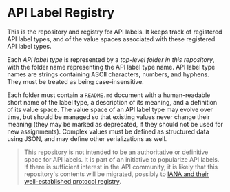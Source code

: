 # API Label Registry

This is the repository and registry for API labels. It keeps track of registered API label types, and of the value spaces associated with these registered API label types.

Each *API label type* is represented by a *top-level folder in this repository*, with the folder name representing the API label type name. API label type names are strings containing ASCII characters, numbers, and hyphens. They must be treated as being case-insensitive.

Each folder must contain a `README.md` document with a human-readable short name of the label type, a description of its meaning, and a definition of its value space. The value space of an API label type may evolve over time, but should be managed so that existing values never change their meaning (they may be marked as deprecated, if they should not be used for new assignments). Complex values must be defined as structured data using JSON, and may define other serializations as well.

> This repository is not intended to be an authoritative or definitive space for API labels. It is part of an initiative to popularize API labels. If there is sufficient interest in the API community, it is likely that this repository's contents will be migrated, possibly to [IANA and their well-established protocol registry](https://www.iana.org/protocols). 
